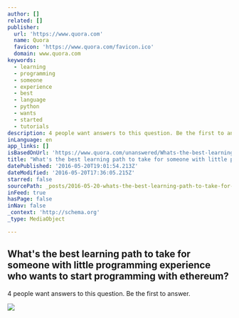```yaml
---
author: []
related: []
publisher:
  url: 'https://www.quora.com'
  name: Quora
  favicon: 'https://www.quora.com/favicon.ico'
  domain: www.quora.com
keywords:
  - learning
  - programming
  - someone
  - experience
  - best
  - language
  - python
  - wants
  - started
  - tutorials
description: 4 people want answers to this question. Be the first to answer.
inLanguage: en
app_links: []
isBasedOnUrl: 'https://www.quora.com/unanswered/Whats-the-best-learning-path-to-take-for-someone-with-little-programming-experience-who-wants-to-start-programming-with-ethereum'
title: "What's the best learning path to take for someone with little programming experience who wants to start programming with ethereum?"
datePublished: '2016-05-20T19:01:54.213Z'
dateModified: '2016-05-20T17:36:05.215Z'
starred: false
sourcePath: _posts/2016-05-20-whats-the-best-learning-path-to-take-for-someone-with-littl.md
inFeed: true
hasPage: false
inNav: false
_context: 'http://schema.org'
_type: MediaObject

---
```

<article style=""><h1>What's the best learning path to take for someone with little programming experience who wants to start programming with ethereum?</h1><p>4 people want answers to this question. Be the first to answer.</p><img src="https://qsf.is.quoracdn.net/-images.new_grid.fb_share_default.pnge6dde9cfa6e03c43.png" /></article>